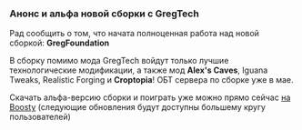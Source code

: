 ### Анонс и альфа новой сборки с GregTech

Рад сообщить о том, что начата полноценная работа над новой сборкой: **GregFoundation**

В сборку помимо мода GregTech войдут только лучшие технологические модификации, а также мод **Alex's Caves**, Iguana Tweaks, Realistic Forging и **Croptopia**! ОБТ сервера по сборке уже в мае.

Скачать альфа-версию сборки и поиграть уже можно прямо сейчас [на Boosty](https://boosty.to/oxfortpack/posts/e751f918-be2c-4e85-8ce5-fe1cd10a6ab6)  (следующие обновления будут доступны большему кругу пользователей)
